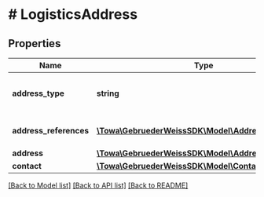 # # LogisticsAddress

## Properties

Name | Type | Description | Notes
------------ | ------------- | ------------- | -------------
**address_type** | **string** | qualifier for the purpose of the address |
**address_references** | [**\Towa\GebruederWeissSDK\Model\AddressReference[]**](AddressReference.md) | references for this address | [optional]
**address** | [**\Towa\GebruederWeissSDK\Model\Address**](Address.md) |  | [optional]
**contact** | [**\Towa\GebruederWeissSDK\Model\Contact**](Contact.md) |  | [optional]

[[Back to Model list]](../../README.md#models) [[Back to API list]](../../README.md#endpoints) [[Back to README]](../../README.md)
